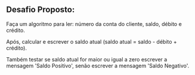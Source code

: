 ## Desafio Proposto:

Faça um algoritmo para ler: 
número da conta do cliente, saldo, débito e crédito.

Após, calcular e escrever o saldo atual (saldo atual = saldo - débito + crédito).

Também testar se saldo atual for maior ou igual a zero escrever a mensagem 'Saldo Positivo', 
senão escrever a mensagem 'Saldo Negativo'.
